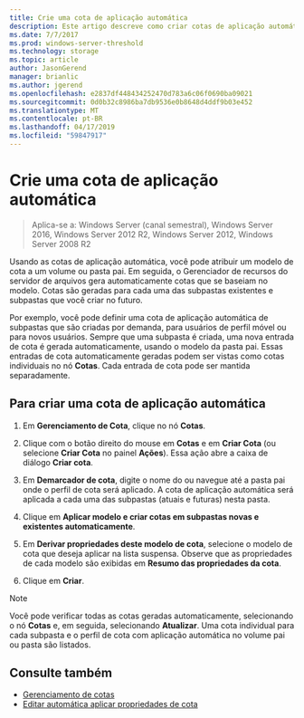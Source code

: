 ```yaml
---
title: Crie uma cota de aplicação automática
description: Este artigo descreve como criar cotas de aplicação automática com base em um modelo de cota
ms.date: 7/7/2017
ms.prod: windows-server-threshold
ms.technology: storage
ms.topic: article
author: JasonGerend
manager: brianlic
ms.author: jgerend
ms.openlocfilehash: e2837df448434252470d783a6c06f0690ba09021
ms.sourcegitcommit: 0d0b32c8986ba7db9536e0b8648d4ddf9b03e452
ms.translationtype: MT
ms.contentlocale: pt-BR
ms.lasthandoff: 04/17/2019
ms.locfileid: "59847917"
---
```

# <a name="create-an-auto-apply-quota"></a>Crie uma cota de aplicação automática

> Aplica-se a: Windows Server (canal semestral), Windows Server 2016, Windows Server 2012 R2, Windows Server 2012, Windows Server 2008 R2

Usando as cotas de aplicação automática, você pode atribuir um modelo de cota a um volume ou pasta pai. Em seguida, o Gerenciador de recursos do servidor de arquivos gera automaticamente cotas que se baseiam no modelo. Cotas são geradas para cada uma das subpastas existentes e subpastas que você criar no futuro.

Por exemplo, você pode definir uma cota de aplicação automática de subpastas que são criadas por demanda, para usuários de perfil móvel ou para novos usuários. Sempre que uma subpasta é criada, uma nova entrada de cota é gerada automaticamente, usando o modelo da pasta pai. Essas entradas de cota automaticamente geradas podem ser vistas como cotas individuais no nó **Cotas**. Cada entrada de cota pode ser mantida separadamente.

## <a name="to-create-an-auto-apply-quota"></a>Para criar uma cota de aplicação automática

1.  Em **Gerenciamento de Cota**, clique no nó **Cotas**.

2.  Clique com o botão direito do mouse em **Cotas** e em **Criar Cota** (ou selecione **Criar Cota** no painel **Ações**). Essa ação abre a caixa de diálogo **Criar cota**.

3.  Em **Demarcador de cota**, digite o nome do ou navegue até a pasta pai onde o perfil de cota será aplicado. A cota de aplicação automática será aplicada a cada uma das subpastas (atuais e futuras) nesta pasta.

4.  Clique em **Aplicar modelo e criar cotas em subpastas novas e existentes automaticamente**.

5.  Em **Derivar propriedades deste modelo de cota**, selecione o modelo de cota que deseja aplicar na lista suspensa. Observe que as propriedades de cada modelo são exibidas em **Resumo das propriedades da cota**.

6.  Clique em **Criar**.

> [!Note]
> Você pode verificar todas as cotas geradas automaticamente, selecionando o nó **Cotas** e, em seguida, selecionando **Atualizar**. Uma cota individual para cada subpasta e o perfil de cota com aplicação automática no volume pai ou pasta são listados.

## <a name="see-also"></a>Consulte também

-   [Gerenciamento de cotas](quota-management.md)
-   [Editar automática aplicar propriedades de cota](edit-auto-apply-quota-properties.md)